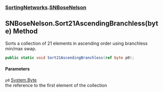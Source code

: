 ### [SortingNetworks](./SortingNetworks.md 'SortingNetworks').[SNBoseNelson](./SortingNetworks-SNBoseNelson.md 'SortingNetworks.SNBoseNelson')
## SNBoseNelson.Sort21AscendingBranchless(byte) Method
Sorts a collection of 21 elements in ascending order using branchless min/max swap.  
```csharp
public static void Sort21AscendingBranchless(ref byte p0);
```
#### Parameters
<a name='SortingNetworks-SNBoseNelson-Sort21AscendingBranchless(byte)-p0'></a>
`p0` [System.Byte](https://docs.microsoft.com/en-us/dotnet/api/System.Byte 'System.Byte')  
the reference to the first element of the collection  
  
